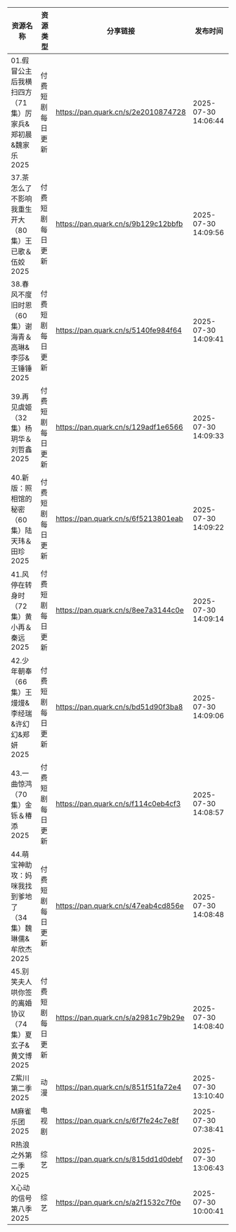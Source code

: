 | 资源名称                              | 资源类型     | 分享链接                                | 发布时间                |
| --------------------------------- | -------- | ----------------------------------- | ------------------- |
| 01.假冒公主后我横扫四方（71集）厉家兵&郑初晨&魏家乐2025 | 付费短剧每日更新 | https://pan.quark.cn/s/2e2010874728 | 2025-07-30 14:06:44 |
| 37.茶怎么了不影响我重生开大（80集）王已歌＆伍姣2025    | 付费短剧每日更新 | https://pan.quark.cn/s/9b129c12bbfb | 2025-07-30 14:09:56 |
| 38.春风不度旧时恩（60集）谢海青＆高琳&李莎&王锤锤2025  | 付费短剧每日更新 | https://pan.quark.cn/s/5140fe984f64 | 2025-07-30 14:09:41 |
| 39.再见虞姬（32集）杨玥华＆刘哲鑫2025           | 付费短剧每日更新 | https://pan.quark.cn/s/129adf1e6566 | 2025-07-30 14:09:33 |
| 40.新版：照相馆的秘密（60集）陆天玮＆田珍2025       | 付费短剧每日更新 | https://pan.quark.cn/s/6f5213801eab | 2025-07-30 14:09:22 |
| 41.风停在转身时（72集）黄小再＆秦远2025          | 付费短剧每日更新 | https://pan.quark.cn/s/8ee7a3144c0e | 2025-07-30 14:09:14 |
| 42.少年朝奉（66集）王熳熳&李经瑞&许幻幻&郑妍2025    | 付费短剧每日更新 | https://pan.quark.cn/s/bd51d90f3ba8 | 2025-07-30 14:09:06 |
| 43.一曲惊鸿（70集）金铄＆椿添2025             | 付费短剧每日更新 | https://pan.quark.cn/s/f114c0eb4cf3 | 2025-07-30 14:08:57 |
| 44.萌宝神助攻：妈咪我找到爹地了（34集）魏琳儒&牟欣杰2025 | 付费短剧每日更新 | https://pan.quark.cn/s/47eab4cd856e | 2025-07-30 14:08:48 |
| 45.别笑夫人哄你签的离婚协议（74集）夏玄子&黄文博2025   | 付费短剧每日更新 | https://pan.quark.cn/s/a2981c79b29e | 2025-07-30 14:08:40 |
| Z紫川第二季2025                        | 动漫       | https://pan.quark.cn/s/851f51fa72e4 | 2025-07-30 13:10:40 |
| M麻雀乐团2025                         | 电视剧      | https://pan.quark.cn/s/6f7fe24c7e8f | 2025-07-30 07:38:41 |
| R热浪之外第二季2025                      | 综艺       | https://pan.quark.cn/s/815dd1d0debf | 2025-07-30 13:06:43 |
| X心动的信号第八季2025                     | 综艺       | https://pan.quark.cn/s/a2f1532c7f0e | 2025-07-30 10:00:41 |
